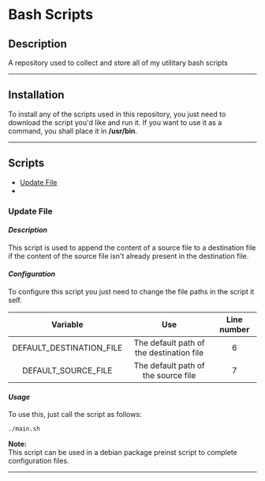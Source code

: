 # **Bash Scripts**

## **Description**

A repository used to collect and store all of my utilitary bash scripts

---
## **Installation**

To install any of the scripts used in this repository, you just need to download the script you'd like and run it. If you want to use it as a command, you shall place it in **/usr/bin**.

---

## **Scripts**

- [Update File](#update-file)
- 

### **Update File**

#### *Description*

This script is used to append the content of a source file to a destination file if the content of the source file isn't already present in the destination file.

#### *Configuration*

To configure this script you just need to change the file paths in the script it self.

| Variable                  | Use                                       | Line number |
|:-:                        |:-:                                        |:-:          |
| DEFAULT_DESTINATION_FILE  | The default path of the destination file  | 6           |
| DEFAULT_SOURCE_FILE       | The default path of the source file       | 7           |

#### *Usage*

To use this, just call the script as follows:

```bash
./main.sh
```

**Note:**<br>
This script can be used in a debian package preinst script to complete configuration files.

---